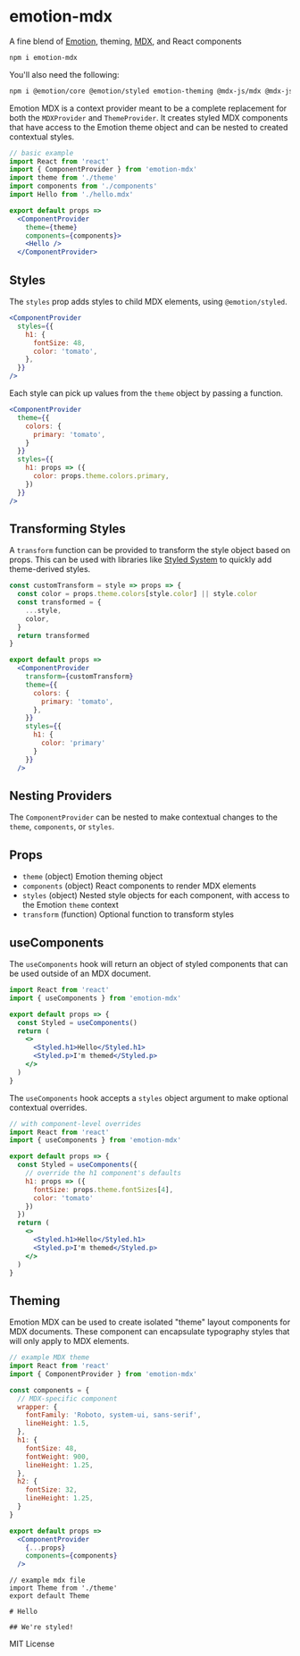 
# emotion-mdx

A fine blend of [Emotion][], theming, [MDX][], and React components

```sh
npm i emotion-mdx
```

You'll also need the following:

```sh
npm i @emotion/core @emotion/styled emotion-theming @mdx-js/mdx @mdx-js/tag
```

Emotion MDX is a context provider meant to be a complete replacement for both the `MDXProvider` and `ThemeProvider`.
It creates styled MDX components that have access to the Emotion theme object and can be nested to created contextual styles.

```jsx
// basic example
import React from 'react'
import { ComponentProvider } from 'emotion-mdx'
import theme from './theme'
import components from './components'
import Hello from './hello.mdx'

export default props =>
  <ComponentProvider
    theme={theme}
    components={components}>
    <Hello />
  </ComponentProvider>
```

## Styles

The `styles` prop adds styles to child MDX elements, using `@emotion/styled`.

```jsx
<ComponentProvider
  styles={{
    h1: {
      fontSize: 48,
      color: 'tomato',
    },
  }}
/>
```

Each style can pick up values from the `theme` object by passing a function.

```jsx
<ComponentProvider
  theme={{
    colors: {
      primary: 'tomato',
    }
  }}
  styles={{
    h1: props => ({
      color: props.theme.colors.primary,
    })
  }}
/>
```

## Transforming Styles

A `transform` function can be provided to transform the style object based on props.
This can be used with libraries like [Styled System][] to quickly add theme-derived styles.

```jsx
const customTransform = style => props => {
  const color = props.theme.colors[style.color] || style.color
  const transformed = {
    ...style,
    color,
  }
  return transformed
}

export default props =>
  <ComponentProvider
    transform={customTransform}
    theme={{
      colors: {
        primary: 'tomato',
      },
    }}
    styles={{
      h1: {
        color: 'primary'
      }
    }}
  />
```


## Nesting Providers

The `ComponentProvider` can be nested to make contextual changes to the `theme`, `components`, or `styles`.

## Props

- `theme` (object) Emotion theming object
- `components` (object) React components to render MDX elements
- `styles` (object) Nested style objects for each component, with access to the Emotion `theme` context
- `transform` (function) Optional function to transform styles

## useComponents

The `useComponents` hook will return an object of styled components that can be used outside of an MDX document.

```jsx
import React from 'react'
import { useComponents } from 'emotion-mdx'

export default props => {
  const Styled = useComponents()
  return (
    <>
      <Styled.h1>Hello</Styled.h1>
      <Styled.p>I'm themed</Styled.p>
    </>
  )
}
```

The `useComponents` hook accepts a `styles` object argument to make optional contextual overrides.

```jsx
// with component-level overrides
import React from 'react'
import { useComponents } from 'emotion-mdx'

export default props => {
  const Styled = useComponents({
    // override the h1 component's defaults
    h1: props => ({
      fontSize: props.theme.fontSizes[4],
      color: 'tomato'
    })
  })
  return (
    <>
      <Styled.h1>Hello</Styled.h1>
      <Styled.p>I'm themed</Styled.p>
    </>
  )
}
```

## Theming

Emotion MDX can be used to create isolated "theme" layout components for MDX documents.
These component can encapsulate typography styles that will only apply to MDX elements.

```jsx
// example MDX theme
import React from 'react'
import { ComponentProvider } from 'emotion-mdx'

const components = {
  // MDX-specific component
  wrapper: {
    fontFamily: 'Roboto, system-ui, sans-serif',
    lineHeight: 1.5,
  },
  h1: {
    fontSize: 48,
    fontWeight: 900,
    lineHeight: 1.25,
  },
  h2: {
    fontSize: 32,
    lineHeight: 1.25,
  }
}

export default props =>
  <ComponentProvider
    {...props}
    components={components}
  />
```

```mdx
// example mdx file
import Theme from './theme'
export default Theme

# Hello

## We're styled!
```

MIT License

[mdx]: https://mdxjs.com
[emotion]: https://emotion.sh
[styled system]: https://styled-system.com


